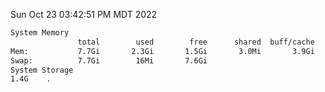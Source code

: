 Sun Oct 23 03:42:51 PM MDT 2022
```bash
System Memory
               total        used        free      shared  buff/cache   available
Mem:           7.7Gi       2.3Gi       1.5Gi       3.0Mi       3.9Gi       5.0Gi
Swap:          7.7Gi        16Mi       7.6Gi
System Storage
1.4G	.
```
